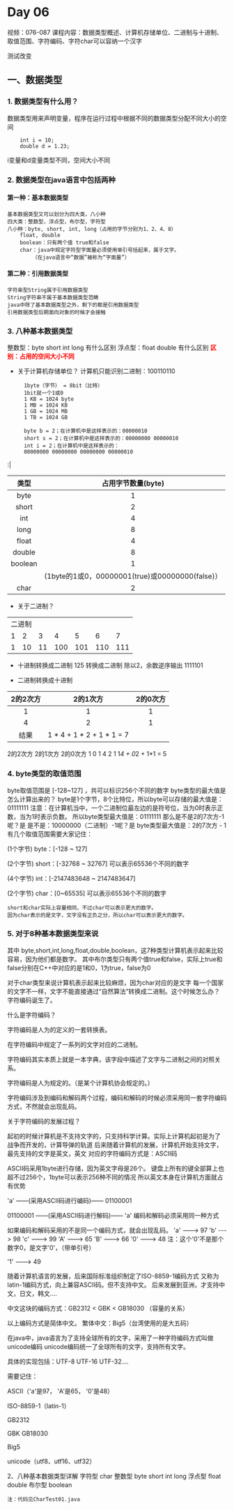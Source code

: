 # Day 06
视频：076-087
课程内容：数据类型概述、计算机存储单位、二进制与十进制、取值范围、字符编码、字符char可以容纳一个汉字

测试改变

## 一、数据类型

### 1. 数据类型有什么用？
数据类型用来声明变量，程序在运行过程中根据不同的数据类型分配不同大小的空间

        int i = 10; 
        double d = 1.23;

i变量和d变量类型不同，空间大小不同

### 2. 数据类型在java语言中包括两种
#### 第一种：基本数据类型

    基本数据类型又可以划分为四大类，八小种
    四大类：整数型，浮点型，布尔型，字符型
    八小种：byte, short, int, long（占用的字节分别为1、2、4、8）
        float, double
        boolean：只有两个值 true和false
        char：java中规定字符型字面量必须使用单引号括起来，属于文字。
            （在java语言中“数据”被称为“字面量”）

#### 第二种：引用数据类型

    字符串型String属于引用数据类型
    String字符串不属于基本数据类型范畴
    java中除了基本数据类型之外，剩下的都是引用数据类型
    引用数据类型后期面向对象的时候才会接触


### 3. 八种基本数据类型

整数型：byte short int long 有什么区别
浮点型：float double 有什么区别
**<font color=RED>区别：占用的空间大小不同</font>**

* 关于计算机存储单位？
计算机只能识别二进制：100110110

        1byte（字节） = 8bit（比特）
        1bit就一个1或0
        1 KB = 1024 byte
        1 MB = 1024 KB
        1 GB = 1024 MB
        1 TB = 1024 GB

        byte b = 2；在计算机中是这样表示的：00000010
        short s = 2；在计算机中是这样表示的：00000000 00000010
        int i = 2；在计算机中是这样表示的：
        00000000 00000000 00000000 00000010

:|

|类型|占用字节数量(byte)|
|:--:|:-:|
|byte|1|
|short|				2|
|int|				4|
|long|				8|
|float|				4|
|double|            8|
|boolean|			1|
||(1byte的1或0，00000001(true)或00000000(false)）|
|char|				2|

* 关于二进制？

<table>
    <tr>
        <td colspan="7">二进制</td>    
    </tr>
     <tr>
        <td>1</td> 
        <td>2</td>
        <td>3</td>
        <td>4</td>
        <td>5</td>
        <td>6</td>
        <td>7</td>
   </tr>
    <tr>
        <td>1</td> 
        <td>10</td>
        <td>11</td>
        <td>100</td>
        <td>101</td>
        <td>110</td>
        <td>111</td>   
    </tr>
</table>


* 十进制转换成二进制
125 转换成二进制
除以2，余数逆序输出 1111101

* 二进制转换成十进制
  
|2的2次方 |2的1次方 |2的0次方 |
|:-:|:-:|:-:|
|1	|1	|1 |
|4	|2	|1 |
|结果|1 * 4 + 1 * 2 + 1 * 1 = 7|

2的2次方   2的1次方 2的0次方
		1				0			1
		4				2			1
		1*4 + 0*2 + 1*1 = 5


### 4. byte类型的取值范围

byte取值范围是 [-128~127] ，共可以标识256个不同的数字
byte类型的最大值是怎么计算出来的？
byte是1个字节，8个比特位，所以byte可以存储的最大值是：01111111
注意：在计算机当中，一个二进制位最左边的是符号位，当为0时表示正数，当为1时表示负数。
所以byte类型最大值是：01111111
那么是不是2的7次方-1呢？是
是不是：10000000（二进制）-1呢？是
byte类型最大值是：2的7次方 - 1
有几个取值范围需要大家记住：

(1个字节) byte：[-128 ~ 127]

(2个字节) short：[-32768 ~ 32767] 可以表示65536个不同的数字

(4个字节) int：[-2147483648 ~ 2147483647]

(2个字节) char：[0~65535]  可以表示65536个不同的数字


	short和char实际上容量相同，不过char可以表示更大的数字。
	因为char表示的是文字，文字没有正负之分，所以char可以表示更大的数字。

### 5. 对于8种基本数据类型来说

其中 byte,short,int,long,float,double,boolean，这7种类型计算机表示起来比较容易，因为他们都是数字。
其中布尔类型只有两个值true和false，实际上true和false分别在C++中对应的是1和0，1为true，false为0


对于char类型来说计算机表示起来比较麻烦，因为char对应的是文字
每一个国家的文字不一样，文字不能直接通过“自然算法”转换成二进制。这个时候怎么办？
字符编码诞生了。

		

什么是字符编码？

字符编码是人为的定义的一套转换表。

在字符编码中规定了一系列的文字对应的二进制。

字符编码其实本质上就是一本字典，该字段中描述了文字与二进制之间的对照关系。

字符编码是人为规定的。（是某个计算机协会规定的。）

字符编码涉及到编码和解码两个过程，编码和解码的时候必须采用同一套字符编码
方式，不然就会出现乱码。

关于字符编码的发展过程？

起初的时候计算机是不支持文字的，只支持科学计算。实际上计算机起初是为了
战争而开发的，计算导弹的轨道
后来随着计算机的发展，计算机开始支持文字，最先支持的文字是英文，英文
对应的字符编码方式是：ASCII码


ASCII码采用1byte进行存储，因为英文字母是26个。
键盘上所有的键全部算上也超不过256个，1byte可以表示256种不同的情况
所以英文本身在计算机方面就占有优势

'a' ——(采用ASCII码进行编码)—— 01100001

01100001 ——(采用ASCII码进行解码)—— 'a'
编码和解码必须采用同一种方式


如果编码和解码采用的不是同一个编码方式，就会出现乱码。
'a' ---> 97
'b' ---> 98
'c' ---> 99
'A' ---> 65
'B' ---> 66
'0' ---> 48  注：这个'0'不是那个数字0，是文字'0'，（带单引号）

'1' ---> 49

			

随着计算机语言的发展，后来国际标准组织制定了ISO-8859-1编码方式
又称为latin-1编码方式，向上兼容ASCII码。但不支持中文。
后来发展到亚洲，才支持中文，日文，韩文....

中文这块的编码方式：GB2312 < GBK < GB18030 （容量的关系）

以上编码方式是简体中文。
繁体中文：Big5（台湾使用的是大五码）

在java中，java语言为了支持全球所有的文字，采用了一种字符编码方式叫做unicode编码
unicode编码统一了全球所有的文字，支持所有文字。

具体的实现包括：UTF-8 UTF-16 UTF-32....


需要记住：

ASCII（'a'是97， 'A'是65， '0'是48）

ISO-8859-1（latin-1）

GB2312

GBK
GB18030

Big5

unicode（utf8、utf16、utf32）


2、八种基本数据类型详解
	字符型 char
	整数型 byte short int long
	浮点型 float double
	布尔型 boolean

    注：代码见CharTest01.java
    
